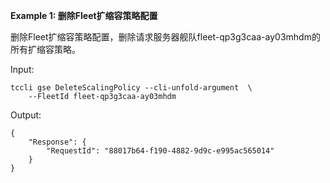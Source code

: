 **Example 1: 删除Fleet扩缩容策略配置**

删除Fleet扩缩容策略配置，删除请求服务器舰队fleet-qp3g3caa-ay03mhdm的所有扩缩容策略。

Input: 

```
tccli gse DeleteScalingPolicy --cli-unfold-argument  \
    --FleetId fleet-qp3g3caa-ay03mhdm
```

Output: 
```
{
    "Response": {
        "RequestId": "88017b64-f190-4882-9d9c-e995ac565014"
    }
}
```


